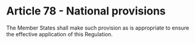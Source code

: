 # Article 78 - National provisions


The Member States shall make such provision as is appropriate to ensure the effective application of this Regulation.
